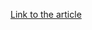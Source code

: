 [Link to the article](https://www.proofpoint.com/us/blog/threat-insight/security-brief-ta4557-targets-recruiters-directly-email)
